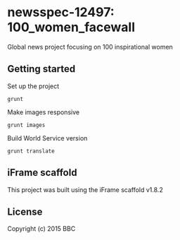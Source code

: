 # newsspec-12497: 100_women_facewall

Global news project focusing on 100 inspirational women

## Getting started

Set up the project

```
grunt
```

Make images responsive

```
grunt images
```

Build World Service version

```
grunt translate
```

## iFrame scaffold

This project was built using the iFrame scaffold v1.8.2

## License
Copyright (c) 2015 BBC 
